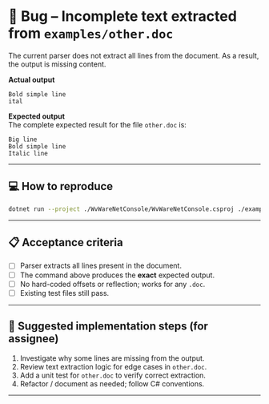 # 🐞 Bug – Incomplete text extracted from `examples/other.doc`

The current parser does not extract all lines from the document. As a result, the output is missing content.

**Actual output**  
```
Bold simple line
ital
```

**Expected output**  
The complete expected result for the file `other.doc` is:
```
Big line
Bold simple line
Italic line
```
---

## 💻 How to reproduce

```bash
dotnet run --project ./WvWareNetConsole/WvWareNetConsole.csproj ./examples/other.doc
```

---

## 📋 Acceptance criteria

* [ ] Parser extracts all lines present in the document.
* [ ] The command above produces the **exact** expected output.
* [ ] No hard-coded offsets or reflection; works for any `.doc`.
* [ ] Existing test files still pass.

---

## 🚧 Suggested implementation steps (for assignee)

1. Investigate why some lines are missing from the output.
2. Review text extraction logic for edge cases in `other.doc`.
3. Add a unit test for `other.doc` to verify correct extraction.
4. Refactor / document as needed; follow C# conventions.

---
